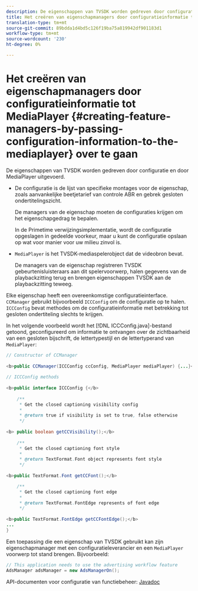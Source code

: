 ```yaml
---
description: De eigenschappen van TVSDK worden gedreven door configuratie en door MediaPlayer uitgevoerd.
title: Het creëren van eigenschapmanagers door configuratieinformatie tot MediaPlayer over te gaan
translation-type: tm+mt
source-git-commit: 89bdda1d4bd5c126f19ba75a819942df901183d1
workflow-type: tm+mt
source-wordcount: '230'
ht-degree: 0%

---
```



# Het creëren van eigenschapmanagers door configuratieinformatie tot MediaPlayer {#creating-feature-managers-by-passing-configuration-information-to-the-mediaplayer} over te gaan

De eigenschappen van TVSDK worden gedreven door configuratie en door MediaPlayer uitgevoerd.

* De configuratie is de lijst van specifieke montages voor de eigenschap, zoals aanvankelijke beetjetarief van controle ABR en gebrek gesloten ondertitelingszicht.

   De managers van de eigenschap moeten de configuraties krijgen om het eigenschapgedrag te bepalen.

   In de Primetime verwijzingsimplementatie, wordt de configuratie opgeslagen in gedeelde voorkeur, maar u kunt de configuratie opslaan op wat voor manier voor uw milieu zinvol is.

* `MediaPlayer` is het TVSDK-mediaspelerobject dat de videobron bevat.

   De managers van de eigenschap registreren TVSDK gebeurtenisluisteraars aan dit spelervoorwerp, halen gegevens van de playbackzitting terug en brengen eigenschappen TVSDK aan de playbackzitting teweeg.

Elke eigenschap heeft een overeenkomstige configuratieinterface. `CCManager` gebruikt bijvoorbeeld `ICCConfig` om de configuratie op te halen. `ICCConfig` bevat methodes om de configuratieinformatie met betrekking tot gesloten ondertiteling slechts te krijgen.

In het volgende voorbeeld wordt het [!DNL ICCConfig.java]-bestand getoond, geconfigureerd om informatie te ontvangen over de zichtbaarheid van een gesloten bijschrift, de lettertypestijl en de lettertyperand van `MediaPlayer`:

```java
// Constructor of CCManager 
 
<b>public CCManager(ICCConfig ccConfig, MediaPlayer mediaPlayer) {...}</b> 
  
// ICCConfig methods 
 
<b>public interface ICCConfig {</b> 
  
    /** 
     * Get the closed captioning visibility config 
     * 
     * @return true if visibility is set to true, false otherwise 
     */ 
    
<b> public boolean getCCVisibility();</b> 
  
    /** 
     * Get the closed captioning font style 
     * 
     * @return TextFormat.Font object represents font style 
     */ 
     
<b>public TextFormat.Font getCCFont();</b>

    /** 
     * Get the closed captioning font edge 
     * 
     * @return TextFormat.FontEdge represents of font edge 
     */ 
     
<b>public TextFormat.FontEdge getCCFontEdge();</b> 
... 
}
```

Een toepassing die een eigenschap van TVSDK gebruikt kan zijn eigenschapmanager met een configuratieleverancier en een `MediaPlayer` voorwerp tot stand brengen. Bijvoorbeeld:

```java
// This application needs to use the advertising workflow feature 
AdsManager adsManager = new AdsManagerOn();
```

API-documenten voor configuratie van functiebeheer: [Javadoc](https://help.adobe.com/en_US/primetime/api/reference_implementation/android/javadoc/com/adobe/primetime/reference/config/package-summary.html)